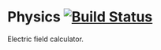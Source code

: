 Physics [![Build Status](https://travis-ci.org/miguel550/Fisica.svg?branch=master)](https://travis-ci.org/miguel550/Fisica)
======

Electric field calculator.
